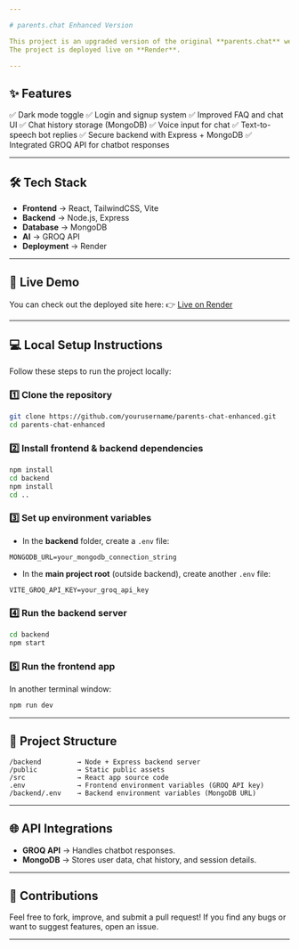 ```yaml
---

# parents.chat Enhanced Version

This project is an upgraded version of the original **parents.chat** website. It includes a React frontend, a Node.js + Express backend, integration with the **GROQ API** for chatbot responses, and **MongoDB** for data storage.
The project is deployed live on **Render**.

---
```


## ✨ Features

✅ Dark mode toggle
✅ Login and signup system
✅ Improved FAQ and chat UI
✅ Chat history storage (MongoDB)
✅ Voice input for chat
✅ Text-to-speech bot replies
✅ Secure backend with Express + MongoDB
✅ Integrated GROQ API for chatbot responses

---

## 🛠 Tech Stack

* **Frontend** → React, TailwindCSS, Vite
* **Backend** → Node.js, Express
* **Database** → MongoDB
* **AI** → GROQ API
* **Deployment** → Render

---

## 🚀 Live Demo

You can check out the deployed site here:
👉 [Live on Render](https://parents-chat-live.onrender.com)

---

## 💻 Local Setup Instructions

Follow these steps to run the project locally:

### 1️⃣ Clone the repository

```bash
git clone https://github.com/yourusername/parents-chat-enhanced.git
cd parents-chat-enhanced
```

### 2️⃣ Install frontend & backend dependencies

```bash
npm install
cd backend
npm install
cd ..
```

### 3️⃣ Set up environment variables

* In the **backend** folder, create a `.env` file:

```
MONGODB_URL=your_mongodb_connection_string
```

* In the **main project root** (outside backend), create another `.env` file:

```
VITE_GROQ_API_KEY=your_groq_api_key
```

### 4️⃣ Run the backend server

```bash
cd backend
npm start
```

### 5️⃣ Run the frontend app

In another terminal window:

```bash
npm run dev
```

---

## 📂 Project Structure

```
/backend         → Node + Express backend server  
/public          → Static public assets  
/src             → React app source code  
.env             → Frontend environment variables (GROQ API key)  
/backend/.env    → Backend environment variables (MongoDB URL)
```

---

## 🌐 API Integrations

* **GROQ API** → Handles chatbot responses.
* **MongoDB** → Stores user data, chat history, and session details.

---

## 🤝 Contributions

Feel free to fork, improve, and submit a pull request!
If you find any bugs or want to suggest features, open an issue.

---



